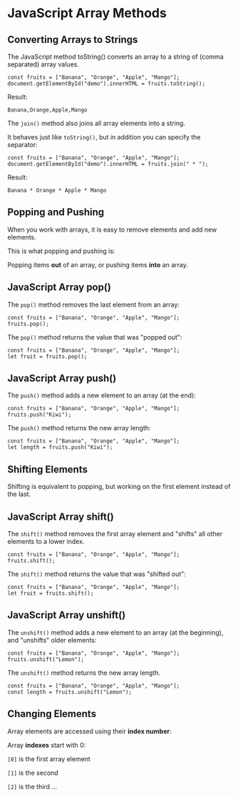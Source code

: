 # JavaScript Array Methods

## Converting Arrays to Strings

The JavaScript method toString() converts an array to a string of (comma separated) array values.

```
const fruits = ["Banana", "Orange", "Apple", "Mango"];
document.getElementById("demo").innerHTML = fruits.toString();
```

Result:

```
Banana,Orange,Apple,Mango
```

The `join()` method also joins all array elements into a string.

It behaves just like `toString()`, but in addition you can specify the separator:

```
const fruits = ["Banana", "Orange", "Apple", "Mango"];
document.getElementById("demo").innerHTML = fruits.join(" * ");
```

Result:

```
Banana * Orange * Apple * Mango
```

## Popping and Pushing

When you work with arrays, it is easy to remove elements and add new elements.

This is what popping and pushing is:

Popping items **out** of an array, or pushing items **into** an array.

## JavaScript Array pop()

The `pop()` method removes the last element from an array: 

```
const fruits = ["Banana", "Orange", "Apple", "Mango"];
fruits.pop();
```

The `pop()` method returns the value that was "popped out":

```
const fruits = ["Banana", "Orange", "Apple", "Mango"];
let fruit = fruits.pop();
```

## JavaScript Array push()

The `push()` method adds a new element to an array (at the end):

```
const fruits = ["Banana", "Orange", "Apple", "Mango"];
fruits.push("Kiwi");
```

The `push()` method returns the new array length:

```
const fruits = ["Banana", "Orange", "Apple", "Mango"];
let length = fruits.push("Kiwi");
```

## Shifting Elements

Shifting is equivalent to popping, but working on the first element instead of the last.

## JavaScript Array shift()

The `shift()` method removes the first array element and "shifts" all other elements to a lower index.

```
const fruits = ["Banana", "Orange", "Apple", "Mango"];
fruits.shift();
```

The `shift()` method returns the value that was "shifted out":

```
const fruits = ["Banana", "Orange", "Apple", "Mango"];
let fruit = fruits.shift();
```

## JavaScript Array unshift()

The `unshift()` method adds a new element to an array (at the beginning), and "unshifts" older elements: 

```
const fruits = ["Banana", "Orange", "Apple", "Mango"];
fruits.unshift("Lemon");
```

The `unshift()` method returns the new array length.

```
const fruits = ["Banana", "Orange", "Apple", "Mango"];
const length = fruits.unshift("Lemon");
```

## Changing Elements

Array elements are accessed using their **index number**:

Array **indexes** start with 0:

`[0]` is the first array element

`[1]` is the second

`[2]` is the third ...